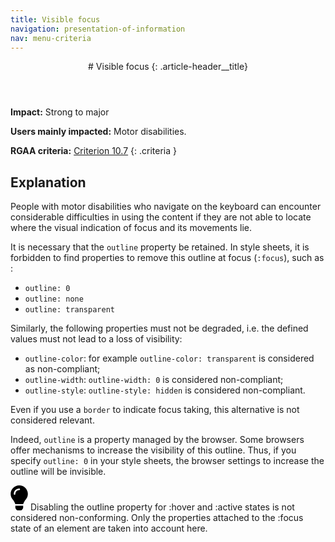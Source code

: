 ```yaml
---
title: Visible focus
navigation: presentation-of-information
nav: menu-criteria
---
```


<header>
# Visible focus
{: .article-header__title}
</header>

**Impact:** Strong to major

**Users mainly impacted:** Motor disabilities.

**RGAA criteria:** [Criterion 10.7](https://www.numerique.gouv.fr/publications/rgaa-accessibilite/methode-rgaa/criteres/#crit-10-7)
{: .criteria }

## Explanation

People with motor disabilities who navigate on the keyboard can encounter considerable difficulties in using the content if they are not able to locate where the visual indication of focus and its movements lie.

It is necessary that the `outline` property be retained. In style sheets, it is forbidden to find properties to remove this outline at focus (`:focus`), such as :

* `outline: 0`
* `outline: none`
* `outline: transparent`

Similarly, the following properties must not be degraded, i.e. the defined values must not lead to a loss of visibility:

* `outline-color`: for example `outline-color: transparent` is considered as non-compliant;
* `outline-width`: `outline-width: 0` is considered non-compliant;
* `outline-style`: `outline-style: hidden` is considered non-compliant.

Even if you use a `border` to indicate focus taking, this alternative is not considered relevant.

Indeed, `outline` is a property managed by the browser. Some browsers offer mechanisms to increase the visibility of this outline. Thus, if you specify `outline: 0` in your style sheets, the browser settings to increase the outline will be invisible.



<div class="tip">
<svg role="img" aria-label="Note" xmlns="http://www.w3.org/2000/svg" viewBox="0 0 352 512" width="28" height="40"><title>Note</title><path d="M96.06 454.35c.01 6.29 1.87 12.45 5.36 17.69l17.09 25.69a31.99 31.99 0 0 0 26.64 14.28h61.71a31.99 31.99 0 0 0 26.64-14.28l17.09-25.69a31.989 31.989 0 0 0 5.36-17.69l.04-38.35H96.01l.05 38.35zM0 176c0 44.37 16.45 84.85 43.56 115.78 16.52 18.85 42.36 58.23 52.21 91.45.04.26.07.52.11.78h160.24c.04-.26.07-.51.11-.78 9.85-33.22 35.69-72.6 52.21-91.45C335.55 260.85 352 220.37 352 176 352 78.61 272.91-.3 175.45 0 73.44.31 0 82.97 0 176zm176-80c-44.11 0-80 35.89-80 80 0 8.84-7.16 16-16 16s-16-7.16-16-16c0-61.76 50.24-112 112-112 8.84 0 16 7.16 16 16s-7.16 16-16 16z"/></svg>
Disabling the outline property for :hover and :active states is not considered non-conforming. Only the properties attached to the :focus state of an element are taken into account here.
</div>
